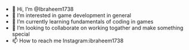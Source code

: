 - 👋 Hi, I’m @Ibraheem1738
- 👀 I’m interested in game development in general
- 🌱 I’m currently learning fundamentals of coding in games
- 💞️ I’m looking to collaborate on working togather and make something special
- 📫 How to reach me Instagram:ibraheem1738

<!---
Ibraheem1738/Ibraheem1738 is a ✨ special ✨ repository because its `README.md` (this file) appears on your GitHub profile.
You can click the Preview link to take a look at your changes.
--->
